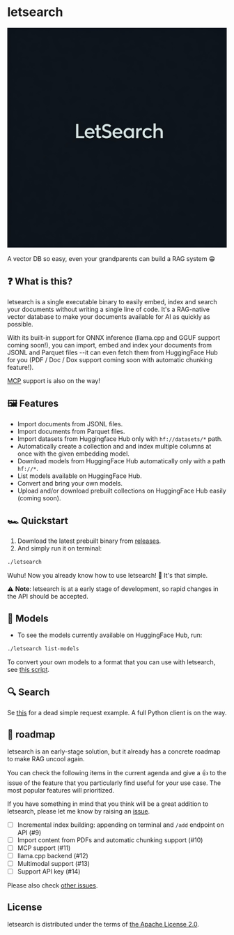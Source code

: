 # letsearch
![logo](./assets/logo.jpg)

A vector DB so easy, even your grandparents can build a RAG system 😁

## ❓ What is this?
letsearch is a single executable binary to easily embed, index and search your documents without writing a single line of code. It's a RAG-native vector database to make your documents available for AI as quickly as possible.

With its built-in support for ONNX inference (llama.cpp and GGUF support coming soon!), you can import, embed and index your documents from JSONL and Parquet files --it can even fetch them from HuggingFace Hub for you (PDF / Doc / Dox support coming soon with automatic chunking feature!).

[MCP](https://modelcontextprotocol.io/introduction) support is also on the way!

## 🖼️ Features
- Import documents from JSONL files.
- Import documents from Parquet files.
- Import datasets from Huggingface Hub only with `hf://datasets/*` path.
- Automatically create a collection and and index multiple columns at once with the given embedding model.
- Download models from HuggingFace Hub automatically only with a path `hf://*`.
- List models available on HuggingFace Hub.
- Convert and bring your own models.
- Upload and/or download prebuilt collections on HuggingFace Hub easily (coming soon).

## 🏎️ Quickstart
1. Download the latest prebuilt binary from [releases](https://github.com/monatis/letsearch/releases).
2. And simply run it on terminal:

```sh
./letsearch
```

Wuhu! Now you already know how to use letsearch! 🙋 It's that simple.

⚠️ **Note**: letsearch is at a early stage of development, so rapid changes in the API should be accepted.

## 🧮 Models
- To see the models currently available on HuggingFace Hub, run:

```sh
./letsearch list-models
```

To convert your own models to a format that you can use with letsearch, see [this script](./scripts/export_to_onnx.py).

## 🔍 Search
Se [this](./scripts/test.py) for a dead simple request example. A full Python client is on the way.

## 🧭 roadmap
letsearch is an early-stage solution, but it already has a concrete roadmap to make RAG uncool again.

You can check the following items in the current agenda and give a 👍 to the issue of the feature that you particularly find useful for your use case.
The most popular features will prioritized.

If you have something in mind that you think will be a great addition to letsearch, please let me know by raising an [issue](https://github.com/monatis/letsearch/issues/new).

- [ ] Incremental index building: appending on terminal and `/add` endpoint on API (#9)
- [ ] Import content from PDFs and automatic chunking support (#10)
- [ ] MCP support (#11)
- [ ] llama.cpp backend (#12)
- [ ] Multimodal support (#13)
- [ ] Support API key (#14)

Please also check [other issues](https://github.com/monatis/letsearch/issues).

## License
letsearch is distributed under the terms of [the Apache License 2.0](https://github.com/monatis/letsearch).

